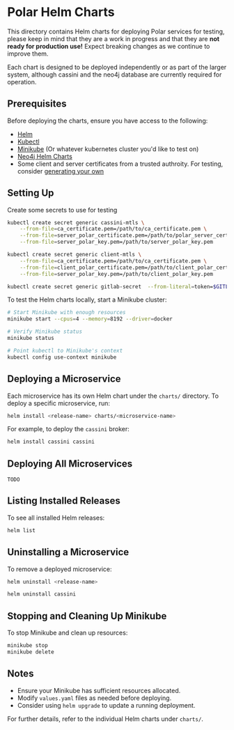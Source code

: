 # Polar Helm Charts

This directory contains Helm charts for deploying Polar services for testing, please keep in mind that they are a work in progress and that they are **not ready for production use!** Expect breaking changes as we continue to improve them.

Each chart is designed to be deployed independently or as part of the larger system, although cassini and the neo4j database are currently required for operation.

## Prerequisites

Before deploying the charts, ensure you have access to the following:

- [Helm](https://helm.sh/docs/intro/install/)
- [Kubectl](https://kubernetes.io/docs/tasks/tools/)
- [Minikube](https://minikube.sigs.k8s.io/docs/start/) (Or whatever kubernetes cluster you'd like to test on)
- [Neo4j Helm Charts](https://neo4j.com/docs/operations-manual/current/kubernetes/)
- Some client and server certificates from a trusted authroity. For testing, consider [generating your own](../agents/README.md)

## Setting Up

Create some secrets to use for testing

```sh
kubectl create secret generic cassini-mtls \
    --from-file=ca_certificate.pem=/path/to/ca_certificate.pem \
    --from-file=server_polar_certificate.pem=/path/to/polar_server_certificate.pem \
    --from-file=server_polar_key.pem=/path/to/server_polar_key.pem

kubectl create secret generic client-mtls \
    --from-file=ca_certificate.pem=/path/to/ca_certificate.pem \
    --from-file=client_polar_certificate.pem=/path/to/client_polar_certificate.pem \
    --from-file=server_polar_key.pem=/path/to/client_polar_key.pem

kubectl create secret generic gitlab-secret  --from-literal=token=$GITLAB_TOKEN

```

To test the Helm charts locally, start a Minikube cluster:

```sh
# Start Minikube with enough resources
minikube start --cpus=4 --memory=8192 --driver=docker

# Verify Minikube status
minikube status

# Point kubectl to Minikube's context
kubectl config use-context minikube
```

## Deploying a Microservice

Each microservice has its own Helm chart under the `charts/` directory. To deploy a specific microservice, run:

```sh
helm install <release-name> charts/<microservice-name>
```

For example, to deploy the `cassini` broker:

```sh
helm install cassini cassini
```

## Deploying All Microservices
    TODO

## Listing Installed Releases

To see all installed Helm releases:

```sh
helm list
```

## Uninstalling a Microservice

To remove a deployed microservice:

```sh
helm uninstall <release-name>
```

```sh
helm uninstall cassini
```

## Stopping and Cleaning Up Minikube

To stop Minikube and clean up resources:

```sh
minikube stop
minikube delete
```

## Notes
- Ensure your Minikube has sufficient resources allocated.
- Modify `values.yaml` files as needed before deploying.
- Consider using `helm upgrade` to update a running deployment.

For further details, refer to the individual Helm charts under `charts/`.


